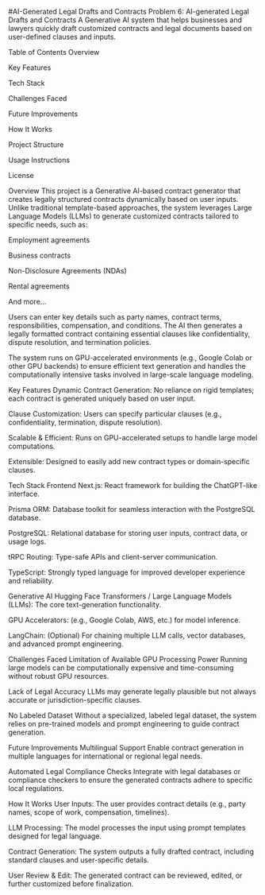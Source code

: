 #AI-Generated Legal Drafts and Contracts
Problem 6: AI-generated Legal Drafts and Contracts
A Generative AI system that helps businesses and lawyers quickly draft customized contracts and legal documents based on user-defined clauses and inputs.

Table of Contents
Overview

Key Features

Tech Stack

Challenges Faced

Future Improvements

How It Works

Project Structure

Usage Instructions

License

Overview
This project is a Generative AI-based contract generator that creates legally structured contracts dynamically based on user inputs. Unlike traditional template-based approaches, the system leverages Large Language Models (LLMs) to generate customized contracts tailored to specific needs, such as:

Employment agreements

Business contracts

Non-Disclosure Agreements (NDAs)

Rental agreements

And more...

Users can enter key details such as party names, contract terms, responsibilities, compensation, and conditions. The AI then generates a legally formatted contract containing essential clauses like confidentiality, dispute resolution, and termination policies.

The system runs on GPU-accelerated environments (e.g., Google Colab or other GPU backends) to ensure efficient text generation and handles the computationally intensive tasks involved in large-scale language modeling.

Key Features
Dynamic Contract Generation: No reliance on rigid templates; each contract is generated uniquely based on user input.

Clause Customization: Users can specify particular clauses (e.g., confidentiality, termination, dispute resolution).

Scalable & Efficient: Runs on GPU-accelerated setups to handle large model computations.

Extensible: Designed to easily add new contract types or domain-specific clauses.

Tech Stack
Frontend
Next.js: React framework for building the ChatGPT-like interface.

Prisma ORM: Database toolkit for seamless interaction with the PostgreSQL database.

PostgreSQL: Relational database for storing user inputs, contract data, or usage logs.

tRPC Routing: Type-safe APIs and client-server communication.

TypeScript: Strongly typed language for improved developer experience and reliability.

Generative AI
Hugging Face Transformers / Large Language Models (LLMs): The core text-generation functionality.

GPU Accelerators: (e.g., Google Colab, AWS, etc.) for model inference.

LangChain: (Optional) For chaining multiple LLM calls, vector databases, and advanced prompt engineering.

Challenges Faced
Limitation of Available GPU Processing Power
Running large models can be computationally expensive and time-consuming without robust GPU resources.

Lack of Legal Accuracy
LLMs may generate legally plausible but not always accurate or jurisdiction-specific clauses.

No Labeled Dataset
Without a specialized, labeled legal dataset, the system relies on pre-trained models and prompt engineering to guide contract generation.

Future Improvements
Multilingual Support
Enable contract generation in multiple languages for international or regional legal needs.

Automated Legal Compliance Checks
Integrate with legal databases or compliance checkers to ensure the generated contracts adhere to specific local regulations.

How It Works
User Inputs: The user provides contract details (e.g., party names, scope of work, compensation, timelines).

LLM Processing: The model processes the input using prompt templates designed for legal language.

Contract Generation: The system outputs a fully drafted contract, including standard clauses and user-specific details.

User Review & Edit: The generated contract can be reviewed, edited, or further customized before finalization.

